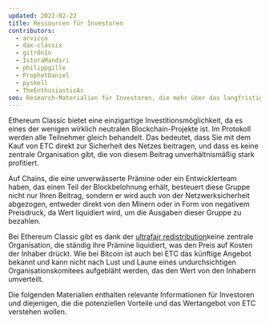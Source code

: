 ```yaml
---
updated: 2022-02-22
title: Ressourcen für Investoren
contributors:
  - arvicco
  - dax-classix
  - gitr0n1n
  - IstoraMandiri
  - philippgille
  - ProphetDaniel
  - pyskell
  - TheEnthusiasticAs
seo: Research-Materialien für Investoren, die mehr über das langfristige Wertversprechen von Ethereum Classic erfahren möchten.
---
```


Ethereum Classic bietet eine einzigartige Investitionsmöglichkeit, da es eines der wenigen wirklich neutralen Blockchain-Projekte ist. Im Protokoll werden alle Teilnehmer gleich behandelt. Das bedeutet, dass Sie mit dem Kauf von ETC direkt zur Sicherheit des Netzes beitragen, und dass es keine zentrale Organisation gibt, die von diesem Beitrag unverhältnismäßig stark profitiert.

Auf Chains, die eine unverwässerte Prämine oder ein Entwicklerteam haben, das einen Teil der Blockbelohnung erhält, besteuert diese Gruppe nicht nur Ihren Beitrag, sondern er wird auch von der Netzwerksicherheit abgezogen, entweder direkt von den Minern oder in Form von negativem Preisdruck, da Wert liquidiert wird, um die Ausgaben dieser Gruppe zu bezahlen.

Bei Ethereum Classic gibt es dank der [ultrafair redistribution](/why-classic/genesis#free-money-and-the-ultrafair-redistribution)keine zentrale Organisation, die ständig ihre Prämine liquidiert, was den Preis auf Kosten der Inhaber drückt. Wie bei Bitcoin ist auch bei ETC das künftige Angebot bekannt und kann nicht nach Lust und Laune eines undurchsichtigen Organisationskomitees aufgebläht werden, das den Wert von den Inhabern umverteilt.

Die folgenden Materialien enthalten relevante Informationen für Investoren und diejenigen, die die potenziellen Vorteile und das Wertangebot von ETC verstehen wollen.